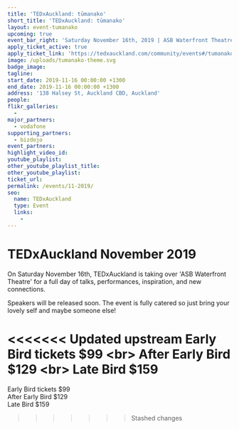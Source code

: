 ```yaml
---
title: 'TEDxAuckland: tūmanako'
short_title: 'TEDxAuckland: tūmanako'
layout: event-tumanako
upcoming: true
event_bar_right: 'Saturday November 16th, 2019 | ASB Waterfront Theatre'
apply_ticket_active: true
apply_ticket_link: 'https://tedxauckland.com/community/events#/tumanako/buy-tickets'
image: /uploads/tumanako-theme.svg
badge_image:
tagline:
start_date: 2019-11-16 00:00:00 +1300
end_date: 2019-11-16 00:00:00 +1300
address: '138 Halsey St, Auckland CBD, Auckland'
people:
flikr_galleries:
  -
major_partners:
  - vodafone
supporting_partners:
  - bizdojo
event_partners:
highlight_video_id:
youtube_playlist:
other_youtube_playlist_title:
other_youtube_playlist:
ticket_url:
permalink: /events/11-2019/
seo:
  name: TEDxAuckland
  type: Event
  links:
    -
---
```


# TEDxAuckland November 2019

On Saturday November 16th, TEDxAuckland is taking over 'ASB Waterfront Theatre' for a full day of talks, performances, inspiration, and new connections.

Speakers will be released soon. The event is fully catered so just bring your lovely self and maybe someone else\!

<<<<<<< Updated upstream
Early Bird tickets $99 &lt;br&gt; After Early Bird $129 &lt;br&gt; Late Bird $159
=======
Early Bird tickets $99 <br>
After Early Bird $129 <br />
Late Bird $159
>>>>>>> Stashed changes
